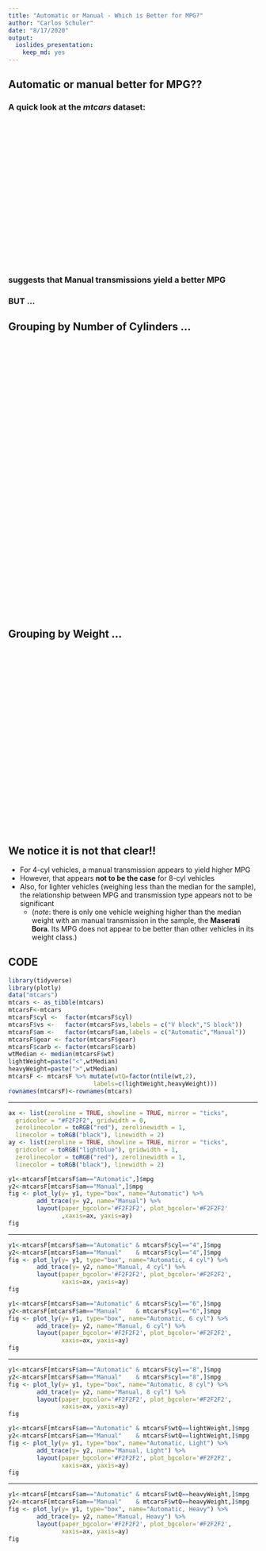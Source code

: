 ```yaml
---
title: "Automatic or Manual - Which is Better for MPG?"
author: "Carlos Schuler"
date: "8/17/2020"
output: 
  ioslides_presentation:
    keep_md: yes
---
```




## Automatic or manual better for MPG??

### A quick look at the *mtcars* dataset:


<!--html_preserve--><div id="htmlwidget-392a2a2a33ed8bcde13e" style="width:720px;height:288px;" class="plotly html-widget"></div>
<script type="application/json" data-for="htmlwidget-392a2a2a33ed8bcde13e">{"x":{"visdat":{"14c3a41add0f2":["function () ","plotlyVisDat"]},"cur_data":"14c3a41add0f2","attrs":{"14c3a41add0f2":{"y":[21.4,18.7,18.1,14.3,24.4,22.8,19.2,17.8,16.4,17.3,15.2,10.4,10.4,14.7,21.5,15.5,15.2,13.3,19.2],"name":"Automatic","alpha_stroke":1,"sizes":[10,100],"spans":[1,20],"type":"box"},"14c3a41add0f2.1":{"y":[21,21,22.8,32.4,30.4,33.9,27.3,26,30.4,15.8,19.7,15,21.4],"name":"Manual","alpha_stroke":1,"sizes":[10,100],"spans":[1,20],"type":"box","inherit":true}},"layout":{"margin":{"b":40,"l":60,"t":25,"r":10},"paper_bgcolor":"#F2F2F2","plot_bgcolor":"#F2F2F2","xaxis":{"domain":[0,1],"automargin":true,"zeroline":true,"showline":true,"mirror":"ticks","gridcolor":"#F2F2F2","gridwidth":0,"zerolinecolor":"rgba(255,0,0,1)","zerolinewidth":1,"linecolor":"rgba(0,0,0,1)","linewidth":2},"yaxis":{"domain":[0,1],"automargin":true,"zeroline":true,"showline":true,"mirror":"ticks","gridcolor":"rgba(173,216,230,1)","gridwidth":1,"zerolinecolor":"rgba(255,0,0,1)","zerolinewidth":1,"linecolor":"rgba(0,0,0,1)","linewidth":2,"title":[]},"hovermode":"closest","showlegend":true},"source":"A","config":{"showSendToCloud":false},"data":[{"fillcolor":"rgba(31,119,180,0.5)","y":[21.4,18.7,18.1,14.3,24.4,22.8,19.2,17.8,16.4,17.3,15.2,10.4,10.4,14.7,21.5,15.5,15.2,13.3,19.2],"name":"Automatic","type":"box","marker":{"color":"rgba(31,119,180,1)","line":{"color":"rgba(31,119,180,1)"}},"line":{"color":"rgba(31,119,180,1)"},"xaxis":"x","yaxis":"y","frame":null},{"fillcolor":"rgba(255,127,14,0.5)","y":[21,21,22.8,32.4,30.4,33.9,27.3,26,30.4,15.8,19.7,15,21.4],"name":"Manual","type":"box","marker":{"color":"rgba(255,127,14,1)","line":{"color":"rgba(255,127,14,1)"}},"line":{"color":"rgba(255,127,14,1)"},"xaxis":"x","yaxis":"y","frame":null}],"highlight":{"on":"plotly_click","persistent":false,"dynamic":false,"selectize":false,"opacityDim":0.2,"selected":{"opacity":1},"debounce":0},"shinyEvents":["plotly_hover","plotly_click","plotly_selected","plotly_relayout","plotly_brushed","plotly_brushing","plotly_clickannotation","plotly_doubleclick","plotly_deselect","plotly_afterplot","plotly_sunburstclick"],"base_url":"https://plot.ly"},"evals":[],"jsHooks":[]}</script><!--/html_preserve-->

### suggests that **Manual transmissions** yield a better MPG

### BUT ...

## Grouping by Number of Cylinders ...

<!--html_preserve--><div id="htmlwidget-adb8cbf15d1845145703" style="width:720px;height:182.4px;" class="plotly html-widget"></div>
<script type="application/json" data-for="htmlwidget-adb8cbf15d1845145703">{"x":{"visdat":{"14c3a8e82ec8":["function () ","plotlyVisDat"]},"cur_data":"14c3a8e82ec8","attrs":{"14c3a8e82ec8":{"y":[24.4,22.8,21.5],"name":"Automatic, 4 cyl","alpha_stroke":1,"sizes":[10,100],"spans":[1,20],"type":"box"},"14c3a8e82ec8.1":{"y":[22.8,32.4,30.4,33.9,27.3,26,30.4,21.4],"name":"Manual, 4 cyl","alpha_stroke":1,"sizes":[10,100],"spans":[1,20],"type":"box","inherit":true}},"layout":{"margin":{"b":40,"l":60,"t":25,"r":10},"paper_bgcolor":"#F2F2F2","plot_bgcolor":"#F2F2F2","xaxis":{"domain":[0,1],"automargin":true,"zeroline":true,"showline":true,"mirror":"ticks","gridcolor":"#F2F2F2","gridwidth":0,"zerolinecolor":"rgba(255,0,0,1)","zerolinewidth":1,"linecolor":"rgba(0,0,0,1)","linewidth":2},"yaxis":{"domain":[0,1],"automargin":true,"zeroline":true,"showline":true,"mirror":"ticks","gridcolor":"rgba(173,216,230,1)","gridwidth":1,"zerolinecolor":"rgba(255,0,0,1)","zerolinewidth":1,"linecolor":"rgba(0,0,0,1)","linewidth":2,"title":[]},"hovermode":"closest","showlegend":true},"source":"A","config":{"showSendToCloud":false},"data":[{"fillcolor":"rgba(31,119,180,0.5)","y":[24.4,22.8,21.5],"name":"Automatic, 4 cyl","type":"box","marker":{"color":"rgba(31,119,180,1)","line":{"color":"rgba(31,119,180,1)"}},"line":{"color":"rgba(31,119,180,1)"},"xaxis":"x","yaxis":"y","frame":null},{"fillcolor":"rgba(255,127,14,0.5)","y":[22.8,32.4,30.4,33.9,27.3,26,30.4,21.4],"name":"Manual, 4 cyl","type":"box","marker":{"color":"rgba(255,127,14,1)","line":{"color":"rgba(255,127,14,1)"}},"line":{"color":"rgba(255,127,14,1)"},"xaxis":"x","yaxis":"y","frame":null}],"highlight":{"on":"plotly_click","persistent":false,"dynamic":false,"selectize":false,"opacityDim":0.2,"selected":{"opacity":1},"debounce":0},"shinyEvents":["plotly_hover","plotly_click","plotly_selected","plotly_relayout","plotly_brushed","plotly_brushing","plotly_clickannotation","plotly_doubleclick","plotly_deselect","plotly_afterplot","plotly_sunburstclick"],"base_url":"https://plot.ly"},"evals":[],"jsHooks":[]}</script><!--/html_preserve--><!--html_preserve--><div id="htmlwidget-cfc0347e20be82b9ac69" style="width:720px;height:182.4px;" class="plotly html-widget"></div>
<script type="application/json" data-for="htmlwidget-cfc0347e20be82b9ac69">{"x":{"visdat":{"14c3a43575109":["function () ","plotlyVisDat"]},"cur_data":"14c3a43575109","attrs":{"14c3a43575109":{"y":[21.4,18.1,19.2,17.8],"name":"Automatic, 6 cyl","alpha_stroke":1,"sizes":[10,100],"spans":[1,20],"type":"box"},"14c3a43575109.1":{"y":[21,21,19.7],"name":"Manual, 6 cyl","alpha_stroke":1,"sizes":[10,100],"spans":[1,20],"type":"box","inherit":true}},"layout":{"margin":{"b":40,"l":60,"t":25,"r":10},"paper_bgcolor":"#F2F2F2","plot_bgcolor":"#F2F2F2","xaxis":{"domain":[0,1],"automargin":true,"zeroline":true,"showline":true,"mirror":"ticks","gridcolor":"#F2F2F2","gridwidth":0,"zerolinecolor":"rgba(255,0,0,1)","zerolinewidth":1,"linecolor":"rgba(0,0,0,1)","linewidth":2},"yaxis":{"domain":[0,1],"automargin":true,"zeroline":true,"showline":true,"mirror":"ticks","gridcolor":"rgba(173,216,230,1)","gridwidth":1,"zerolinecolor":"rgba(255,0,0,1)","zerolinewidth":1,"linecolor":"rgba(0,0,0,1)","linewidth":2,"title":[]},"hovermode":"closest","showlegend":true},"source":"A","config":{"showSendToCloud":false},"data":[{"fillcolor":"rgba(31,119,180,0.5)","y":[21.4,18.1,19.2,17.8],"name":"Automatic, 6 cyl","type":"box","marker":{"color":"rgba(31,119,180,1)","line":{"color":"rgba(31,119,180,1)"}},"line":{"color":"rgba(31,119,180,1)"},"xaxis":"x","yaxis":"y","frame":null},{"fillcolor":"rgba(255,127,14,0.5)","y":[21,21,19.7],"name":"Manual, 6 cyl","type":"box","marker":{"color":"rgba(255,127,14,1)","line":{"color":"rgba(255,127,14,1)"}},"line":{"color":"rgba(255,127,14,1)"},"xaxis":"x","yaxis":"y","frame":null}],"highlight":{"on":"plotly_click","persistent":false,"dynamic":false,"selectize":false,"opacityDim":0.2,"selected":{"opacity":1},"debounce":0},"shinyEvents":["plotly_hover","plotly_click","plotly_selected","plotly_relayout","plotly_brushed","plotly_brushing","plotly_clickannotation","plotly_doubleclick","plotly_deselect","plotly_afterplot","plotly_sunburstclick"],"base_url":"https://plot.ly"},"evals":[],"jsHooks":[]}</script><!--/html_preserve--><!--html_preserve--><div id="htmlwidget-00f3e2619eba6795890f" style="width:720px;height:182.4px;" class="plotly html-widget"></div>
<script type="application/json" data-for="htmlwidget-00f3e2619eba6795890f">{"x":{"visdat":{"14c3a19894869":["function () ","plotlyVisDat"]},"cur_data":"14c3a19894869","attrs":{"14c3a19894869":{"y":[18.7,14.3,16.4,17.3,15.2,10.4,10.4,14.7,15.5,15.2,13.3,19.2],"name":"Automatic, 8 cyl","alpha_stroke":1,"sizes":[10,100],"spans":[1,20],"type":"box"},"14c3a19894869.1":{"y":[15.8,15],"name":"Manual, 8 cyl","alpha_stroke":1,"sizes":[10,100],"spans":[1,20],"type":"box","inherit":true}},"layout":{"margin":{"b":40,"l":60,"t":25,"r":10},"paper_bgcolor":"#F2F2F2","plot_bgcolor":"#F2F2F2","xaxis":{"domain":[0,1],"automargin":true,"zeroline":true,"showline":true,"mirror":"ticks","gridcolor":"#F2F2F2","gridwidth":0,"zerolinecolor":"rgba(255,0,0,1)","zerolinewidth":1,"linecolor":"rgba(0,0,0,1)","linewidth":2},"yaxis":{"domain":[0,1],"automargin":true,"zeroline":true,"showline":true,"mirror":"ticks","gridcolor":"rgba(173,216,230,1)","gridwidth":1,"zerolinecolor":"rgba(255,0,0,1)","zerolinewidth":1,"linecolor":"rgba(0,0,0,1)","linewidth":2,"title":[]},"hovermode":"closest","showlegend":true},"source":"A","config":{"showSendToCloud":false},"data":[{"fillcolor":"rgba(31,119,180,0.5)","y":[18.7,14.3,16.4,17.3,15.2,10.4,10.4,14.7,15.5,15.2,13.3,19.2],"name":"Automatic, 8 cyl","type":"box","marker":{"color":"rgba(31,119,180,1)","line":{"color":"rgba(31,119,180,1)"}},"line":{"color":"rgba(31,119,180,1)"},"xaxis":"x","yaxis":"y","frame":null},{"fillcolor":"rgba(255,127,14,0.5)","y":[15.8,15],"name":"Manual, 8 cyl","type":"box","marker":{"color":"rgba(255,127,14,1)","line":{"color":"rgba(255,127,14,1)"}},"line":{"color":"rgba(255,127,14,1)"},"xaxis":"x","yaxis":"y","frame":null}],"highlight":{"on":"plotly_click","persistent":false,"dynamic":false,"selectize":false,"opacityDim":0.2,"selected":{"opacity":1},"debounce":0},"shinyEvents":["plotly_hover","plotly_click","plotly_selected","plotly_relayout","plotly_brushed","plotly_brushing","plotly_clickannotation","plotly_doubleclick","plotly_deselect","plotly_afterplot","plotly_sunburstclick"],"base_url":"https://plot.ly"},"evals":[],"jsHooks":[]}</script><!--/html_preserve-->

## Grouping by Weight ...

<!--html_preserve--><div id="htmlwidget-ec5a7ab69efc77c68552" style="width:720px;height:182.4px;" class="plotly html-widget"></div>
<script type="application/json" data-for="htmlwidget-ec5a7ab69efc77c68552">{"x":{"visdat":{"14c3a3fc6db2d":["function () ","plotlyVisDat"]},"cur_data":"14c3a3fc6db2d","attrs":{"14c3a3fc6db2d":{"y":[21.4,24.4,22.8,21.5],"name":"Automatic, Light","alpha_stroke":1,"sizes":[10,100],"spans":[1,20],"type":"box"},"14c3a3fc6db2d.1":{"y":[21,21,22.8,32.4,30.4,33.9,27.3,26,30.4,15.8,19.7,21.4],"name":"Manual, Light","alpha_stroke":1,"sizes":[10,100],"spans":[1,20],"type":"box","inherit":true}},"layout":{"margin":{"b":40,"l":60,"t":25,"r":10},"paper_bgcolor":"#F2F2F2","plot_bgcolor":"#F2F2F2","xaxis":{"domain":[0,1],"automargin":true,"zeroline":true,"showline":true,"mirror":"ticks","gridcolor":"#F2F2F2","gridwidth":0,"zerolinecolor":"rgba(255,0,0,1)","zerolinewidth":1,"linecolor":"rgba(0,0,0,1)","linewidth":2},"yaxis":{"domain":[0,1],"automargin":true,"zeroline":true,"showline":true,"mirror":"ticks","gridcolor":"rgba(173,216,230,1)","gridwidth":1,"zerolinecolor":"rgba(255,0,0,1)","zerolinewidth":1,"linecolor":"rgba(0,0,0,1)","linewidth":2,"title":[]},"hovermode":"closest","showlegend":true},"source":"A","config":{"showSendToCloud":false},"data":[{"fillcolor":"rgba(31,119,180,0.5)","y":[21.4,24.4,22.8,21.5],"name":"Automatic, Light","type":"box","marker":{"color":"rgba(31,119,180,1)","line":{"color":"rgba(31,119,180,1)"}},"line":{"color":"rgba(31,119,180,1)"},"xaxis":"x","yaxis":"y","frame":null},{"fillcolor":"rgba(255,127,14,0.5)","y":[21,21,22.8,32.4,30.4,33.9,27.3,26,30.4,15.8,19.7,21.4],"name":"Manual, Light","type":"box","marker":{"color":"rgba(255,127,14,1)","line":{"color":"rgba(255,127,14,1)"}},"line":{"color":"rgba(255,127,14,1)"},"xaxis":"x","yaxis":"y","frame":null}],"highlight":{"on":"plotly_click","persistent":false,"dynamic":false,"selectize":false,"opacityDim":0.2,"selected":{"opacity":1},"debounce":0},"shinyEvents":["plotly_hover","plotly_click","plotly_selected","plotly_relayout","plotly_brushed","plotly_brushing","plotly_clickannotation","plotly_doubleclick","plotly_deselect","plotly_afterplot","plotly_sunburstclick"],"base_url":"https://plot.ly"},"evals":[],"jsHooks":[]}</script><!--/html_preserve--><!--html_preserve--><div id="htmlwidget-ad8df4a29d396fb43ce0" style="width:720px;height:182.4px;" class="plotly html-widget"></div>
<script type="application/json" data-for="htmlwidget-ad8df4a29d396fb43ce0">{"x":{"visdat":{"14c3a185f8811":["function () ","plotlyVisDat"]},"cur_data":"14c3a185f8811","attrs":{"14c3a185f8811":{"y":[18.7,18.1,14.3,19.2,17.8,16.4,17.3,15.2,10.4,10.4,14.7,15.5,15.2,13.3,19.2],"name":"Automatic, Heavy","alpha_stroke":1,"sizes":[10,100],"spans":[1,20],"type":"box"},"14c3a185f8811.1":{"y":15,"name":"Manual, Heavy","alpha_stroke":1,"sizes":[10,100],"spans":[1,20],"type":"box","inherit":true}},"layout":{"margin":{"b":40,"l":60,"t":25,"r":10},"paper_bgcolor":"#F2F2F2","plot_bgcolor":"#F2F2F2","xaxis":{"domain":[0,1],"automargin":true,"zeroline":true,"showline":true,"mirror":"ticks","gridcolor":"#F2F2F2","gridwidth":0,"zerolinecolor":"rgba(255,0,0,1)","zerolinewidth":1,"linecolor":"rgba(0,0,0,1)","linewidth":2},"yaxis":{"domain":[0,1],"automargin":true,"zeroline":true,"showline":true,"mirror":"ticks","gridcolor":"rgba(173,216,230,1)","gridwidth":1,"zerolinecolor":"rgba(255,0,0,1)","zerolinewidth":1,"linecolor":"rgba(0,0,0,1)","linewidth":2,"title":[]},"hovermode":"closest","showlegend":true},"source":"A","config":{"showSendToCloud":false},"data":[{"fillcolor":"rgba(31,119,180,0.5)","y":[18.7,18.1,14.3,19.2,17.8,16.4,17.3,15.2,10.4,10.4,14.7,15.5,15.2,13.3,19.2],"name":"Automatic, Heavy","type":"box","marker":{"color":"rgba(31,119,180,1)","line":{"color":"rgba(31,119,180,1)"}},"line":{"color":"rgba(31,119,180,1)"},"xaxis":"x","yaxis":"y","frame":null},{"fillcolor":"rgba(255,127,14,0.5)","y":[15],"name":"Manual, Heavy","type":"box","marker":{"color":"rgba(255,127,14,1)","line":{"color":"rgba(255,127,14,1)"}},"line":{"color":"rgba(255,127,14,1)"},"xaxis":"x","yaxis":"y","frame":null}],"highlight":{"on":"plotly_click","persistent":false,"dynamic":false,"selectize":false,"opacityDim":0.2,"selected":{"opacity":1},"debounce":0},"shinyEvents":["plotly_hover","plotly_click","plotly_selected","plotly_relayout","plotly_brushed","plotly_brushing","plotly_clickannotation","plotly_doubleclick","plotly_deselect","plotly_afterplot","plotly_sunburstclick"],"base_url":"https://plot.ly"},"evals":[],"jsHooks":[]}</script><!--/html_preserve-->

## We notice it is not that clear!!

- For 4-cyl vehicles, a manual transmission appears to yield higher MPG
- However, that appears **not to be the case** for 8-cyl vehicles 
- Also, for lighter vehicles (weighing less than the median for the sample), the relationship between MPG and transmission type appears not to be significant 
    + (*note*: there is only one vehicle weighing higher than the median weight with an manual transmission in the sample, the **Maserati Bora**. Its MPG does not appear to be better than other vehicles in its weight class.)

## CODE

```r
library(tidyverse)
library(plotly)
data("mtcars")
mtcars <- as_tibble(mtcars)
mtcarsF<-mtcars
mtcarsF$cyl <-  factor(mtcarsF$cyl)
mtcarsF$vs <-   factor(mtcarsF$vs,labels = c("V block","S block"))
mtcarsF$am <-   factor(mtcarsF$am,labels = c("Automatic","Manual"))
mtcarsF$gear <- factor(mtcarsF$gear)
mtcarsF$carb <- factor(mtcarsF$carb)
wtMedian <- median(mtcarsF$wt)
lightWeight=paste("<",wtMedian)
heavyWeight=paste(">",wtMedian)
mtcarsF <- mtcarsF %>% mutate(wtQ=factor(ntile(wt,2),
                        labels=c(lightWeight,heavyWeight)))
rownames(mtcarsF)<-rownames(mtcars)
```

***

```r
ax <- list(zeroline = TRUE, showline = TRUE, mirror = "ticks", 
  gridcolor = "#F2F2F2", gridwidth = 0, 
  zerolinecolor = toRGB("red"), zerolinewidth = 1, 
  linecolor = toRGB("black"), linewidth = 2)
ay <- list(zeroline = TRUE, showline = TRUE, mirror = "ticks", 
  gridcolor = toRGB("lightblue"), gridwidth = 1, 
  zerolinecolor = toRGB("red"), zerolinewidth = 1, 
  linecolor = toRGB("black"), linewidth = 2)

y1<-mtcarsF[mtcarsF$am=="Automatic",]$mpg
y2<-mtcarsF[mtcarsF$am=="Manual",]$mpg
fig <- plot_ly(y= y1, type="box", name="Automatic") %>% 
        add_trace(y= y2, name="Manual") %>% 
        layout(paper_bgcolor='#F2F2F2', plot_bgcolor='#F2F2F2'
               ,xaxis=ax, yaxis=ay)
fig
```

***

```r
y1<-mtcarsF[mtcarsF$am=="Automatic" & mtcarsF$cyl=="4",]$mpg
y2<-mtcarsF[mtcarsF$am=="Manual"    & mtcarsF$cyl=="4",]$mpg
fig <- plot_ly(y= y1, type="box", name="Automatic, 4 cyl") %>% 
        add_trace(y= y2, name="Manual, 4 cyl") %>% 
        layout(paper_bgcolor='#F2F2F2', plot_bgcolor='#F2F2F2',
               xaxis=ax, yaxis=ay)
fig

y1<-mtcarsF[mtcarsF$am=="Automatic" & mtcarsF$cyl=="6",]$mpg
y2<-mtcarsF[mtcarsF$am=="Manual"    & mtcarsF$cyl=="6",]$mpg
fig <- plot_ly(y= y1, type="box", name="Automatic, 6 cyl") %>% 
        add_trace(y= y2, name="Manual, 6 cyl") %>% 
        layout(paper_bgcolor='#F2F2F2', plot_bgcolor='#F2F2F2',
               xaxis=ax, yaxis=ay)
fig
```

***

```r
y1<-mtcarsF[mtcarsF$am=="Automatic" & mtcarsF$cyl=="8",]$mpg
y2<-mtcarsF[mtcarsF$am=="Manual"    & mtcarsF$cyl=="8",]$mpg
fig <- plot_ly(y= y1, type="box", name="Automatic, 8 cyl") %>% 
        add_trace(y= y2, name="Manual, 8 cyl") %>% 
        layout(paper_bgcolor='#F2F2F2', plot_bgcolor='#F2F2F2',
               xaxis=ax, yaxis=ay)
fig

y1<-mtcarsF[mtcarsF$am=="Automatic" & mtcarsF$wtQ==lightWeight,]$mpg
y2<-mtcarsF[mtcarsF$am=="Manual"    & mtcarsF$wtQ==lightWeight,]$mpg
fig <- plot_ly(y= y1, type="box", name="Automatic, Light") %>% 
        add_trace(y= y2, name="Manual, Light") %>% 
        layout(paper_bgcolor='#F2F2F2', plot_bgcolor='#F2F2F2',
               xaxis=ax, yaxis=ay)
fig
```

***

```r
y1<-mtcarsF[mtcarsF$am=="Automatic" & mtcarsF$wtQ==heavyWeight,]$mpg
y2<-mtcarsF[mtcarsF$am=="Manual"    & mtcarsF$wtQ==heavyWeight,]$mpg
fig <- plot_ly(y= y1, type="box", name="Automatic, Heavy") %>% 
        add_trace(y= y2, name="Manual, Heavy") %>% 
        layout(paper_bgcolor='#F2F2F2', plot_bgcolor='#F2F2F2',
               xaxis=ax, yaxis=ay)
fig
```
